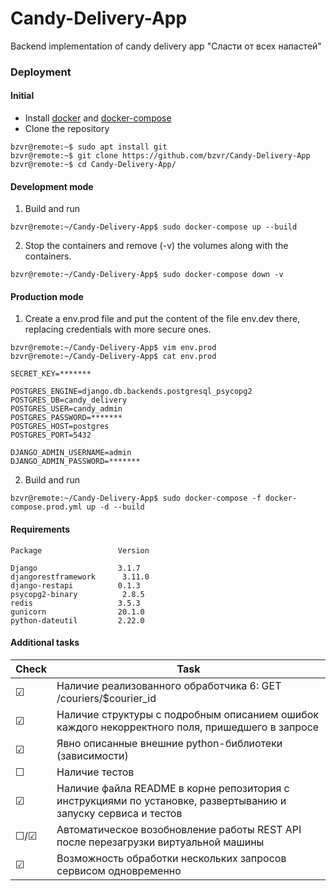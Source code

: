 # Candy-Delivery-App
Backend implementation of candy delivery app "Сласти от всех напастей"

### Deployment

#### Initial
 - Install [docker](https://docs.docker.com/get-docker/) and [docker-compose](https://docs.docker.com/compose/install/)
 - Clone the repository
 ```console
bzvr@remote:~$ sudo apt install git
bzvr@remote:~$ git clone https://github.com/bzvr/Candy-Delivery-App
bzvr@remote:~$ cd Candy-Delivery-App/
```

#### Development mode
1. Build and run 
 ```console
bzvr@remote:~/Candy-Delivery-App$ sudo docker-compose up --build
```
2. Stop the containers and remove (-v) the volumes along with the containers.
 ```console
bzvr@remote:~/Candy-Delivery-App$ sudo docker-compose down -v
```


#### Production mode

1.  Create a env.prod file and put the content of the file env.dev there, replacing credentials with more secure ones.

 ```console
bzvr@remote:~/Candy-Delivery-App$ vim env.prod
bzvr@remote:~/Candy-Delivery-App$ cat env.prod
```

```
SECRET_KEY=*******

POSTGRES_ENGINE=django.db.backends.postgresql_psycopg2
POSTGRES_DB=candy_delivery
POSTGRES_USER=candy_admin
POSTGRES_PASSWORD=*******
POSTGRES_HOST=postgres
POSTGRES_PORT=5432

DJANGO_ADMIN_USERNAME=admin
DJANGO_ADMIN_PASSWORD=*******
```

2. Build and run 
 ```console
bzvr@remote:~/Candy-Delivery-App$ sudo docker-compose -f docker-compose.prod.yml up -d --build
```



#### Requirements
```python3
Package     			Version

Django      			3.1.7
djangorestframework      3.11.0
django-restapi 			0.1.3
psycopg2-binary     	 2.8.5
redis       			3.5.3
gunicorn      			20.1.0
python-dateutil    		2.22.0

```

#### Additional tasks

| Check   |  Task
|---------|---
| ☑       |  Наличие реализованного обработчика 6: GET /couriers/$courier_id
| ☑       |  Наличие структуры с подробным описанием ошибок каждого некорректного поля, пришедшего в запросе
| ☑       |  Явно описанные внешние python-библиотеки (зависимости)
| ☐       |  Наличие тестов
| ☑       |  Наличие файла README в корне репозитория с инструкциями по установке, развертыванию и запуску сервиса и тестов
| ☐/☑     |  Автоматическое возобновление работы REST API после перезагрузки виртуальной машины
| ☑       |  Возможность обработки нескольких запросов сервисом одновременно

